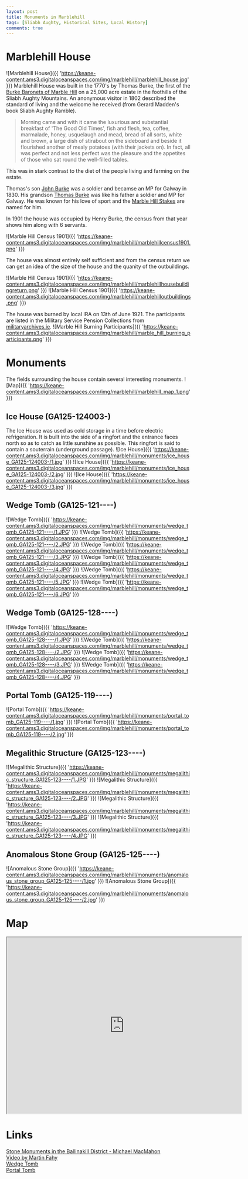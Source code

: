 ```yaml
---
layout: post
title: Monuments in Marblehill
tags: [Sliabh Aughty, Historical Sites, Local History]
comments: true
---
```


# Marblehill House
![Marblehill House]({{ 'https://keane-content.ams3.digitaloceanspaces.com/img/marblehill/marblehill_house.jpg' }})
Marblehill House was built in the 1770's by Thomas Burke, the first of the [Burke Baronets of Marble Hill](https://en.wikipedia.org/wiki/Burke_baronets#Burke_baronets,_of_Marble_Hill_(1797)) on a 25,000 acre estate in the foothills of the Sliabh Aughty Mountains. An anonymous visitor in 1802 described the standard of living and the welcome he received (from Gerard Madden's book Sliabh Aughty Ramble).

> Morning came and with it came the luxurious and substantial breakfast of 'The Good Old Times', fish and flesh, tea, coffee, marmalade, honey, usquelaugh and mead, bread of all sorts, white and brown, a large dish of stirabout on the sideboard and beside it flourished another of mealy potatoes (with their jackets on). In fact, all was perfect and not less perfect was the pleasure and the appetites of those who sat round the well-filled tables.

This was in stark contrast to the diet of the people living and farming on the estate.

Thomas's son [John Burke](https://en.wikipedia.org/wiki/Sir_John_Burke,_2nd_Baronet) was a soldier and becamse an MP for Galway in 1830. His grandson [Thomas Burke](https://en.wikipedia.org/wiki/Sir_Thomas_Burke,_3rd_Baronet) was like his father a soldier and MP for Galway. He was known for his love of sport and the [Marble Hill Stakes](https://en.wikipedia.org/wiki/Marble_Hill_Stakes) are named for him.

In 1901 the house was occupied by Henry Burke, the census from that year shows him along with 6 servants.

![Marble Hill Census 1901]({{ 'https://keane-content.ams3.digitaloceanspaces.com/img/marblehill/marblehillcensus1901.png' }})

The house was almost entirely self sufficient and from the census return we can get an idea of the size of the house and the quanity of the outbuildings.

![Marble Hill Census 1901]({{ 'https://keane-content.ams3.digitaloceanspaces.com/img/marblehill/marblehillhousebuildingreturn.png' }})
![Marble Hill Census 1901]({{ 'https://keane-content.ams3.digitaloceanspaces.com/img/marblehill/marblehilloutbuildings.png' }})

The house was burned by local IRA on 13th of June 1921. The participants are listed in the Military Service Pension Collections from [militaryarchives.ie](https://www.militaryarchives.ie/).
![Marble Hill Burning Participants]({{ 'https://keane-content.ams3.digitaloceanspaces.com/img/marblehill/marble_hill_burning_participants.png' }})

# Monuments
The fields surrounding the house contain several interesting monuments.
![Map]({{ 'https://keane-content.ams3.digitaloceanspaces.com/img/marblehill/marblehill_map_1.png' }})

## Ice House (GA125-124003-)
The Ice House was used as cold storage in a time before electric refrigeration. It is built into the side of a ringfort and the entrance faces north so as to catch as little sunshine as possible. This ringfort is said to contain a souterrain (underground passage).
![Ice House]({{ 'https://keane-content.ams3.digitaloceanspaces.com/img/marblehill/monuments/ice_house_GA125-124003-/1.jpg' }})
![Ice House]({{ 'https://keane-content.ams3.digitaloceanspaces.com/img/marblehill/monuments/ice_house_GA125-124003-/2.jpg' }})
![Ice House]({{ 'https://keane-content.ams3.digitaloceanspaces.com/img/marblehill/monuments/ice_house_GA125-124003-/3.jpg' }})

## Wedge Tomb (GA125-121----)
![Wedge Tomb]({{ 'https://keane-content.ams3.digitaloceanspaces.com/img/marblehill/monuments/wedge_tomb_GA125-121----/1.JPG' }})
![Wedge Tomb]({{ 'https://keane-content.ams3.digitaloceanspaces.com/img/marblehill/monuments/wedge_tomb_GA125-121----/2.JPG' }})
![Wedge Tomb]({{ 'https://keane-content.ams3.digitaloceanspaces.com/img/marblehill/monuments/wedge_tomb_GA125-121----/3.JPG' }})
![Wedge Tomb]({{ 'https://keane-content.ams3.digitaloceanspaces.com/img/marblehill/monuments/wedge_tomb_GA125-121----/4.JPG' }})
![Wedge Tomb]({{ 'https://keane-content.ams3.digitaloceanspaces.com/img/marblehill/monuments/wedge_tomb_GA125-121----/5.JPG' }})
![Wedge Tomb]({{ 'https://keane-content.ams3.digitaloceanspaces.com/img/marblehill/monuments/wedge_tomb_GA125-121----/6.JPG' }})

## Wedge Tomb (GA125-128----)
![Wedge Tomb]({{ 'https://keane-content.ams3.digitaloceanspaces.com/img/marblehill/monuments/wedge_tomb_GA125-128----/1.JPG' }})
![Wedge Tomb]({{ 'https://keane-content.ams3.digitaloceanspaces.com/img/marblehill/monuments/wedge_tomb_GA125-128----/2.JPG' }})
![Wedge Tomb]({{ 'https://keane-content.ams3.digitaloceanspaces.com/img/marblehill/monuments/wedge_tomb_GA125-128----/3.JPG' }})
![Wedge Tomb]({{ 'https://keane-content.ams3.digitaloceanspaces.com/img/marblehill/monuments/wedge_tomb_GA125-128----/4.JPG' }})

## Portal Tomb (GA125-119----)
![Portal Tomb]({{ 'https://keane-content.ams3.digitaloceanspaces.com/img/marblehill/monuments/portal_tomb_GA125-119----/1.jpg' }})
![Portal Tomb]({{ 'https://keane-content.ams3.digitaloceanspaces.com/img/marblehill/monuments/portal_tomb_GA125-119----/2.jpg' }})

## Megalithic Structure (GA125-123----)
![Megalithic Structure]({{ 'https://keane-content.ams3.digitaloceanspaces.com/img/marblehill/monuments/megalithic_structure_GA125-123----/1.JPG' }})
![Megalithic Structure]({{ 'https://keane-content.ams3.digitaloceanspaces.com/img/marblehill/monuments/megalithic_structure_GA125-123----/2.JPG' }})
![Megalithic Structure]({{ 'https://keane-content.ams3.digitaloceanspaces.com/img/marblehill/monuments/megalithic_structure_GA125-123----/3.JPG' }})
![Megalithic Structure]({{ 'https://keane-content.ams3.digitaloceanspaces.com/img/marblehill/monuments/megalithic_structure_GA125-123----/4.JPG' }})

## Anomalous Stone Group (GA125-125----)
![Anomalous Stone Group]({{ 'https://keane-content.ams3.digitaloceanspaces.com/img/marblehill/monuments/anomalous_stone_group_GA125-125----/1.jpg' }})
![Anomalous Stone Group]({{ 'https://keane-content.ams3.digitaloceanspaces.com/img/marblehill/monuments/anomalous_stone_group_GA125-125----/2.jpg' }})

# Map
<iframe src="https://www.google.com/maps/d/u/0/embed?mid=1TZtSRkC0EoefkaJHkwtc2_Rt4d4J6hNM" width="640" height="480"></iframe>

# Links
[Stone Monuments in the Ballinakill District - Michael MacMahon](https://www.jstor.org/stable/25535504)  
[Video by Martin Fahy](https://www.facebook.com/322374765178769/videos/269626050807436/)  
[Wedge Tomb](https://field-monuments.galwaycommunityheritage.org/content/archaeology/field-monuments/ballinakill-wedge-tomb)  
[Portal Tomb](https://field-monuments.galwaycommunityheritage.org/content/archaeology/field-monuments/portal-tomb-marblehill)